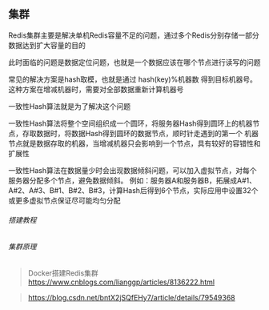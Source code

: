 集群
-

Redis集群主要是解决单机Redis容量不足的问题，通过多个Redis分别存储一部分数据达到扩大容量的目的

此时面临的问题是数据定位问题，也就是一个数据应该在哪个节点进行读写的问题

常见的解决方案是hash取模，也就是通过 hash(key)%机器数 得到目标机器号。这种方案在增减机器时，需要对全部数据重新计算机器号

一致性Hash算法就是为了解决这个问题

一致性Hash算法将整个空间组织成一个圆环，将服务器Hash得到圆环上的机器节点，存取数据时，将数据Hash得到圆环的数据节点，顺时针走遇到的第一个
机器节点就是数据存取的机器，当增减机器只会影响到一个节点，具有较好的容错性和扩展性

一致性Hash算法在数据量少时会出现数据倾斜问题，可以加入虚拟节点，对每个服务器分配多个节点，避免数据倾斜。
例如：服务器A和服务器B，拓展成A#1、A#2、A#3、B#1、B#2、B#3，计算Hash后得到6个节点，实际应用中设置32个或更多虚拟节点保证尽可能均匀分配

###### 搭建教程

###### 集群原理






> Docker搭建Redis集群 https://www.cnblogs.com/lianggp/articles/8136222.html

> https://blog.csdn.net/bntX2jSQfEHy7/article/details/79549368
